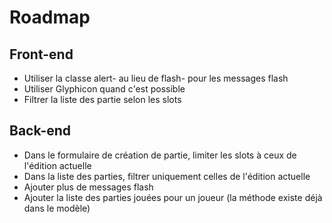 # Roadmap

## Front-end

 * Utiliser la classe alert- au lieu de flash- pour les messages flash
 * Utiliser Glyphicon quand c'est possible
 * Filtrer la liste des partie selon les slots

## Back-end

 * Dans le formulaire de création de partie, limiter les slots à ceux de l'édition actuelle
 * Dans la liste des parties, filtrer uniquement celles de l'édition actuelle
 * Ajouter plus de messages flash
 * Ajouter la liste des parties jouées pour un joueur (la méthode existe déjà dans le modèle)